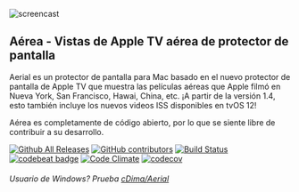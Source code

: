 ![screencast](https://cloud.githubusercontent.com/assets/499192/10754100/c0e1cc4c-7c95-11e5-9d3b-842d3acc2fd5.gif)

## Aérea - Vistas de Apple TV aérea de protector de pantalla
Aerial es un protector de pantalla para Mac basado en el nuevo protector de pantalla de Apple TV que muestra las películas aéreas que Apple filmó en Nueva York, San Francisco, Hawai, China, etc. ¡A partir de la versión 1.4, esto también incluye los nuevos videos ISS disponibles en tvOS 12!

Aérea es completamente de código abierto, por lo que se siente libre de contribuir a su desarrollo.

[![Github All Releases](https://img.shields.io/github/downloads/johncoates/aerial/total.svg?maxAge=86400)]()
[![GitHub contributors](https://img.shields.io/github/contributors/johncoates/aerial.svg?maxAge=2592000)]()
[![Build Status](https://travis-ci.org/JohnCoates/Aerial.svg?branch=master)](https://travis-ci.org/JohnCoates/Aerial)
[![codebeat badge](https://codebeat.co/badges/cefd1672-5501-4b79-8d08-c2121cdbc9ed)](https://codebeat.co/projects/github-com-johncoates-aerial-e1c8873e-7a9f-4c74-9e50-0380add2478a)
[![Code Climate](https://codeclimate.com/github/JohnCoates/Aerial/badges/gpa.svg)](https://codeclimate.com/github/JohnCoates/Aerial)
[![codecov](https://codecov.io/gh/JohnCoates/Aerial/branch/master/graph/badge.svg)](https://codecov.io/gh/JohnCoates/Aerial)

###### Usuario de Windows? Prueba [cDima/Aerial](https://github.com/cDima/Aerial/)

